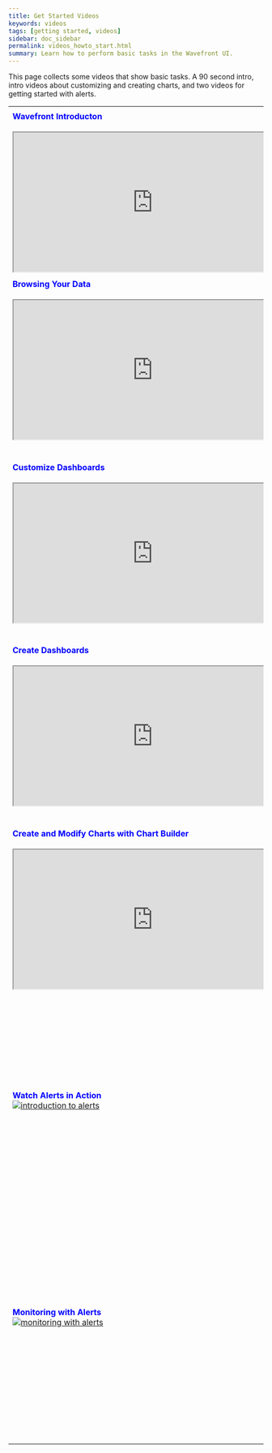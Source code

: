 ```yaml
---
title: Get Started Videos
keywords: videos
tags: [getting started, videos]
sidebar: doc_sidebar
permalink: videos_howto_start.html
summary: Learn how to perform basic tasks in the Wavefront UI.
---
```


This page collects some videos that show basic tasks. A 90 second intro, intro videos about customizing and creating charts, and two videos for getting started with alerts.

<table style="width: 100%;">
<tbody>
<tr>
<td width="70%"><strong><font color="blue">Wavefront Introducton</font></strong><br>
<br>
<iframe src="https://bcove.video/2AiJk2v" width="550" height="275" allowfullscreen="true" alt="Wavefront intro how-to"></iframe></td>
<td width="30%"><br><p>This 90 second introduction shows how Wavefront users create dashboards and charts, add alerts, and include histograms and spans in observability results. </p> </td>
</tr>
<tr>
<td><strong><font color="blue">Browsing Your Data</font></strong><br>
<br>
<iframe src="https://bcove.video/3n13ulm" width="550" height="275" allowfullscreen="true" alt="browse metrics from source browser or metrics browser"></iframe>
</td>
<td><br>
<p>90-second video that shows how you can find and examine metrics from the Sources browser and from the Metrics browser. </p>
</td>
</tr>
<tr>
<td><strong><font color="blue">Customize Dashboards</font></strong><br>
<br>
<iframe src="https://bcove.video/2Wux6eP" width="550" height="275" allowfullscreen="true" alt="customizing dashboard video"></iframe></td>
<td><br><p>All users can customize their dashboards. Learn how to find a section, filter using variables or filters, set the time for the dashboard, and share the dashboard with others.</p> </td>
</tr>
<tr>
<td><strong><font color="blue">Create Dashboards</font></strong><br>
<br>
<iframe src="https://bcove.video/2WxBJoe" width="550" height="275" allowfullscreen="true" alt="creating dashboards video"></iframe>
</td>
<td><br><p>Users with Dashboards permissions can create a new dashboard with one or multiple charts from metrics, a chart type, or an integration.  </p> </td>
</tr>
<tr>
<td><strong><font color="blue">Create and Modify Charts with Chart Builder</font></strong><br>
<br>
<iframe src="https://bcove.video/2Xx9IPz" width="550" height="275" allowfullscreen="true" alt="chart builder video"></iframe>
</td>
<td><br><p>Users with Dashboards permissions can use Chart Builder to select metrics or histograms, apply filters and functions, select a chart type, and customize the chart.  </p> </td>
</tr>
<tr>
<td><strong><font color="blue">Watch Alerts in Action</font></strong><br><a href="https://vmwarelearningzone.vmware.com/oltpublish/site/openlearn.do?dispatch=previewLesson&id=522058ee-dc7a-11e7-a6ac-0cc47a352510&inner=true&player2=true" target="_blank"><img src="/images/v_alert_intro.png" alt="introduction to alerts"/></a></td>
<td><br>
<p>Jason demos in the Wavefront UI how you can find firing alerts and look at alert details. He also shows how you can look at alert events in a chart window. </p>
</td>
</tr>
<tr>
<td><strong><font color="blue">Monitoring with Alerts</font></strong><br>
<a href="https://vmwarelearningzone.vmware.com/oltpublish/site/openlearn.do?dispatch=previewLesson&id=68cd255b-dc7a-11e7-a6ac-0cc47a352510&inner=true&player2=true" target="_blank"><img src="/images/v_alerts_monitoring.png" alt="monitoring with alerts"/></a></td>
<td><br>
<p>Jason explains first why intelligent alerts are so useful. He then explores the Alerts browser, which gives alert details such recent changes or which alerts are firing. He also shows different filtering options on the Alerts browser.</p>
</td>
</tr>
</tbody>
</table>
